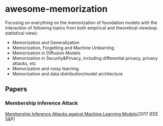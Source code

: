# awesome-memorization
Focusing on everything on the memorization of foundation models with the interaction of following topics from both empirical and theoretical view(esp. statistical view):
- Memorization and Generalization
- Memorization, Forgetting and Machine Unlearning
- Memorization in Diffusion Models
- Memorization in Security&Privacy, including differential privacy, privacy attacks, etc
- Memorization and noisy learning
- Memorization and data distribution/model architecture

## Papers
### Membership Inference Attack
[Membership Inference Attacks against Machine Learning Models](http://arxiv.org/abs/1610.05820)(2017 IEEE S&P)
